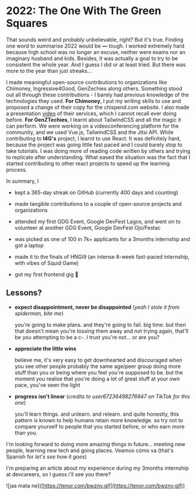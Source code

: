 # 2022: The One With The Green Squares

That sounds weird and probably unbelievable, right? But it's true. Finding one word to summarise 2022 would be **—** tough. I worked extremely hard because high school was no longer an excuse, neither were exams nor an imaginary husband and kids. Besides, it was actually a goal to try to be consistent the whole year. And I guess I did or at least tried. But there was more to the year than just streaks...

I made meaningful open-source contributions to organizations like Chimoney, Ingressive4Good, GenZechies along others. Something stood out all through these contributions - I barely had previous knowledge of the technologies they used. **For Chimoney**, I put my writing skills to use and proposed a change of their copy for the chispend.com website. I also made a presentation [video](https://www.canva.com/design/DAFQPJWr5rI/N2gNvaaExHgSUkgxBHS_bw/view?utm_content=DAFQPJWr5rI&utm_campaign=designshare&utm_medium=link&utm_source=publishsharelink#2) of their services, which I cannot recall ever doing before. **For GenZTechies**, I learnt about TailwindCSS and all the magic it can perform. We were working on a videoconferencing platform for the community, and we used Vue.js, TailwindCSS and the Jitsi API. While contributing to **I4G's** project, I learnt to use React. It was definitely hard, because the project was going little fast paced and I could barely stop to take tutorials. I was doing more of reading code written by others and trying to replicate after understanding. What eased the situation was the fact that I started contributing to other react projects to speed up the learning process.

In summary, I

* kept a 365-day streak on GitHub (currently 400 days and counting)
    
* made tangible contributions to a couple of open-source projects and organizations
    
* attended my first GDG Event, Google DevFest Lagos, and went on to volunteer at another GDG Event, Google DevFest Ojo/Festac
    
* was picked as one of 100 in 7k+ applicants for a 3months internship and got a laptop
    
* made it to the finals of HNGi9 (an intense 8-week fast-paced internship, with vibes of Squid Game)
    
* got my first frontend gig 🥺
    

## Lessons?

* **expect disappointment, never be disappointed** (*yeah I stole it from spiderman, bite me*)
    
    you're going to make plans. and they're going to fail. big time. but then that doesn't mean you're tossing them away and not trying again, that'll be you attempting to be a c-. I trust you're not... or are you?
    
* **appreciate the little wins**
    
    believe me, it's very easy to get downhearted and discouraged when you see other people probably the same age/peer group doing more stuff than you or being where you feel you're supposed to be. but the moment you realise that you're doing a lot of great stuff at your own pace, you've seen the light
    
* **progress isn't linear** (*credits to user67236498276947 on TikTok for this one*)
    
    you'll learn things. and unlearn. and relearn. and quite honestly, this pattern is known to help humans retain more knowledge. so try not to compare yourself to people that you started before, or who earn more than you.
    

I'm looking forward to doing more amazing things in future... meeting new people, learning new tech and going places. Veamos cómo va (that's Spanish for *let's see how it goes*)

I'm preparing an article about my experience during my 3months internship at devcareers, so I guess i'll see you there?

!\[jaa mata ne\]([https://tenor.com/bwznv.gif](https://tenor.com/bwznv.gif))